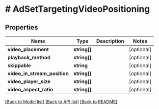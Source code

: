 # # AdSetTargetingVideoPositioning

## Properties

Name | Type | Description | Notes
------------ | ------------- | ------------- | -------------
**video_placement** | **string[]** |  | [optional]
**playback_method** | **string[]** |  | [optional]
**skippable** | **string** |  | [optional]
**video_in_stream_position** | **string[]** |  | [optional]
**video_player_size** | **string[]** |  | [optional]
**video_aspect_ratio** | **string[]** |  | [optional]

[[Back to Model list]](../../README.md#models) [[Back to API list]](../../README.md#endpoints) [[Back to README]](../../README.md)
